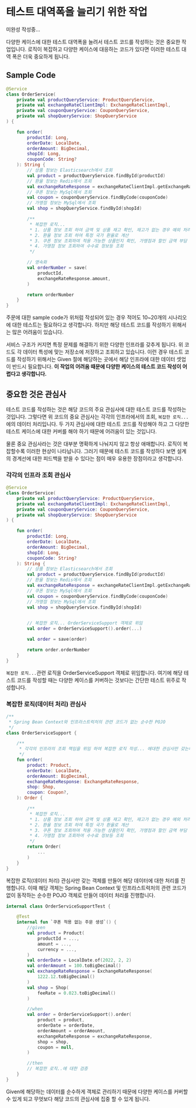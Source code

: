 # 테스트 대역폭을 늘리기 위한 작업

미완성 작성중...

다양한 케이스에 대한 테스트 대역폭을 늘려서 테스트 코드를 작성하는 것은 중요한 작업입니다. 로직이 복잡하고 다양한 케이스에 대응하는 코드가 있다면 이러한 테스트 대역 폭은 더욱 중요하게 됩니다.

## Sample Code

```kotlin
@Service
class OrderService(
    private val productQueryService: ProductQueryService,
    private val exchangeRateClientImpl: ExchangeRateClientImpl,
    private val couponQueryService: CouponQueryService,
    private val shopQueryService: ShopQueryService
) {

    fun order(
        productId: Long,
        orderDate: LocalDate,
        orderAmount: BigDecimal,
        shopId: Long,
        couponCode: String?
    ): String {
        // 상품 정보는 Elasticsearch에서 조회 
        val product = productQueryService.findById(productId)
        // 환율 정보는 Redis에서 조회 
        val exchangeRateResponse = exchangeRateClientImpl.getExchangeRate(orderDate, "USD", "KRW")
        // 쿠폰 정보는 MySql에서 조회
        val coupon = couponQueryService.findByCode(couponCode)
        // 가맹점 정보는 MySql에서 조회
        val shop = shopQueryService.findById(shopId)

        /**
         * 복잡한 로직...
         * 1. 상품 정보 조회 하여 금액 및 상품 재고 확인, 재고가 없는 경우 예외 처리 등등
         * 2. 환율 정보 조회 하여 특정 국가 환율로 계산
         * 3. 쿠폰 정보 조회하여 적용 가능한 상품인지 확인, 가맹점과 할인 금액 부담 비율 등등 계산
         * 4. 가맹점 정보 조회하여 수수료 정보등 조회
         */

        // 영속화
        val orderNumber = save(
            productId,
            exchangeRateResponse.amount,
        )

        return orderNumber
    }
}
```
주문에 대한 sample code가 위처럼 작성되어 있는 경우 적어도 10~20개의 시나리오에 대한 테스트는 필요하다고 생각합니다. 하지만 해당 테스트 코드를 작성하기 위해서는 많은 어려움이 있습니다.

서비스 구조가 커지면 특정 문제를 해결하기 위한 다양한 인프라를 갖추게 됩니다. 위 코드도 각 데이터 특성에 맞는 저장소에 저장하고 조회하고 있습니다. 이런 경우 테스트 코드를 작성하기 위해서는 Given 절에 해당하는 곳에서 해당 인프라에 대한 데이터 셋업이 반드시 필요합니다. **이 작업의 어려움 때문에 다양한 케이스의 테스트 코드 작성이 어렵다고 생각합니다.**


## 중요한 것은 관심사

테스트 코드를 작성하는 것은 해당 코드의 주요 관심사에 대한 테스트 코드를 작성하는 것입니다. 그렇다면 위 코드의 중요 관심사는 각각의 인프라에서의 조회, `복잡한 로직...`에의 데이터 처리입니다. 두 가지 관심사에 대한 테스트 코드를 작성해야 하고 그 다양한 테스트 케이스에 대한 커버를 해야 하기 때문에 어려움이 있는 것입니다.

물론 중요 관심사라는 것은 대부분 명확하게 나눠지지 않고 항상 애매합니다. 로직이 복잡할수록 이러한 현상이 나타납니다. 그러기 때문에 테스트 코드를 작성하다 보면 설계의 경계선에 대한 피드백을 받을 수 있다는 점이 매우 유용한 장점이라고 생각합니다.


### 각각의 인프라 조회 관심사

```kotlin
@Service
class OrderService(
    private val productQueryService: ProductQueryService,
    private val exchangeRateClientImpl: ExchangeRateClientImpl,
    private val couponQueryService: CouponQueryService,
    private val shopQueryService: ShopQueryService
) {

    fun order(
        productId: Long,
        orderDate: LocalDate,
        orderAmount: BigDecimal,
        shopId: Long,
        couponCode: String?
    ): String {
        // 상품 정보는 Elasticsearch에서 조회
        val product = productQueryService.findById(productId)
        // 환율 정보는 Redis에서 조회
        val exchangeRateResponse = exchangeRateClientImpl.getExchangeRate(orderDate, "USD", "KRW")
        // 쿠폰 정보는 MySql에서 조회
        val coupon = couponQueryService.findByCode(couponCode)
        // 가맹점 정보는 MySql에서 조회
        val shop = shopQueryService.findById(shopId)
        

        // 복잡한 로직... OrderServiceSupport 객체로 위임
        val order = OrderServiceSupport().order(...)

        val order = save(order)

        return order.orderNumber
    }
}
```
`복잡한 로직...`관련 로직을 OrderServiceSupport 객체로 위임합니다. 여기에 해당 테스트 코드를 작성할 때는 다양한 케이스를 커버하는 것보다는 간단한 테스트 위주로 작성합니다.


### 복잡한 로직(데이터 처리) 관심사

```kotlin
/**
 * Spring Bean Context와 인프라스트럭처의 관련 코드가 없는 순수한 POJO
 */
class OrderServiceSupport {

    /**
     * 각각의 인프라의 조회 책임을 위임 하여 복잡한 로직 작성... 에대한 관심사만 갖는다.
     */
    fun order(
        product: Product,
        orderDate: LocalDate,
        orderAmount: BigDecimal,
        exchangeRateResponse: ExchangeRateResponse,
        shop: Shop,
        coupon: Coupon?,
    ): Order {

        /**
         * 복잡한 로직...
         * 1. 상품 정보 조회 하여 금액 및 상품 재고 확인, 재고가 없는 경우 예외 처리 등등
         * 2. 환율 정보 조회 하여 특정 국가 환율로 계산
         * 3. 쿠폰 정보 조회하여 적용 가능한 상품인지 확인, 가맹점과 할인 금액 부담 비율 등등 계산
         * 4. 가맹점 정보 조회하여 수수료 정보등 조회
         */
        return Order(
            ...
        )
    }
}
```
복잡한 로직(데이터 처리) 관심사만 갖는 객체를 만들어 해당 데이터에 대한 처리를 진행합니다. 이때 해당 객체는 Spring Bean Context 및 인프라스트럭처의 관련 코드가 없이 동작하는 순수한 POJO 객체로 만들어 데이터 처리를 진행합니다.

```kotlin
internal class OrderServiceSupportTest {

    @Test
    internal fun `쿠폰 적용 없는 주문 생성`() {
        //given
        val product = Product(
            productId = ...,
            amount = ...,
            currency = ...,
        )
        val orderDate = LocalDate.of(2022, 2, 2)
        val orderAmount = 100.toBigDecimal()
        val exchangeRateResponse = ExchangeRateResponse(
            1222.12.toBigDecimal()
        )
        val shop = Shop(
            feeRate = 0.023.toBigDecimal()
        )

        //when
        val order = OrderServiceSupport().order(
            product = product,
            orderDate = orderDate,
            orderAmount = orderAmount,
            exchangeRateResponse = exchangeRateResponse,
            shop = shop,
            coupon = null,
        )

        //then
        // 복잡한 로직..에 대한 검증
    }
}
```

Given에 해당하는 데이터를 순수하게 객체로 관리하기 때문에 다양한 케이스를 커버할 수 있게 되고 무엇보다 해당 코드의 관심사에 집중 할 수 있게 됩니다.
